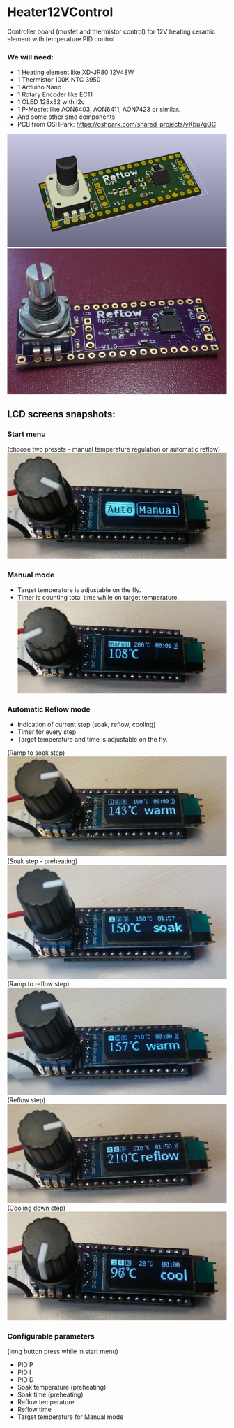# Heater12VControl
Controller board (mosfet and thermistor control) for 12V heating ceramic element with temperature PID control

### We will need:
- 1 Heating element like XD-JR80 12V48W
- 1 Thermistor 100K NTC 3950
- 1 Arduino Nano
- 1 Rotary Encoder like EC11
- 1 OLED 128x32 with I2c
- 1 P-Mosfet like AON6403, AON6411, AON7423 or similar.
- And some other smd components
- PCB from OSHPark: https://oshpark.com/shared_projects/yKbu7gQC

![Virtual PCB](Images/CeramicHeaterNewPCB.jpg)
![PCB soldered](Images/PCB_soldered.jpg)

## LCD screens snapshots:
### Start menu 
(choose two presets - manual temperature regulation or automatic reflow)
![PCB soldered](Images/00menu.jpg)


### Manual mode 
- Target temperature is adjustable on the fly. 
- Timer is counting total time while on target temperature.
![PCB soldered](Images/01manual.jpg)

### Automatic Reflow mode
- Indication of current step (soak, reflow, cooling)
- Timer for every step
- Target temperature and time is adjustable on the fly. 

(Ramp to soak step)
![PCB soldered](Images/10warm.jpg)
(Soak step - preheating)
![PCB soldered](Images/11soak.jpg)
(Ramp to reflow step)
![PCB soldered](Images/20warm.jpg)
(Reflow step)
![PCB soldered](Images/21reflow.jpg)
(Cooling down step)
![PCB soldered](Images/30cool.jpg)

### Configurable parameters
(long button press while in start menu)
- PID P
- PID I
- PID D
- Soak temperature (preheating)
- Soak time (preheating)
- Reflow temperature
- Reflow time
- Target temperature for Manual mode
